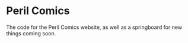 # Peril Comics
The code for the Peril Comics website, as well as a springboard for new things coming soon.